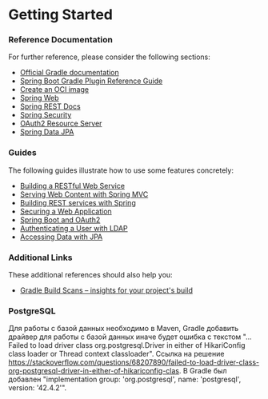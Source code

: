 # Getting Started

### Reference Documentation

For further reference, please consider the following sections:

* [Official Gradle documentation](https://docs.gradle.org)
* [Spring Boot Gradle Plugin Reference Guide](https://docs.spring.io/spring-boot/docs/2.7.2/gradle-plugin/reference/html/)
* [Create an OCI image](https://docs.spring.io/spring-boot/docs/2.7.2/gradle-plugin/reference/html/#build-image)
* [Spring Web](https://docs.spring.io/spring-boot/docs/2.7.2/reference/htmlsingle/#web)
* [Spring REST Docs](https://docs.spring.io/spring-restdocs/docs/current/reference/html5/)
* [Spring Security](https://docs.spring.io/spring-boot/docs/2.7.2/reference/htmlsingle/#web.security)
* [OAuth2 Resource Server](https://docs.spring.io/spring-boot/docs/2.7.2/reference/htmlsingle/#web.security.oauth2.server)
* [Spring Data JPA](https://docs.spring.io/spring-boot/docs/2.7.2/reference/htmlsingle/#data.sql.jpa-and-spring-data)

### Guides

The following guides illustrate how to use some features concretely:

* [Building a RESTful Web Service](https://spring.io/guides/gs/rest-service/)
* [Serving Web Content with Spring MVC](https://spring.io/guides/gs/serving-web-content/)
* [Building REST services with Spring](https://spring.io/guides/tutorials/rest/)
* [Securing a Web Application](https://spring.io/guides/gs/securing-web/)
* [Spring Boot and OAuth2](https://spring.io/guides/tutorials/spring-boot-oauth2/)
* [Authenticating a User with LDAP](https://spring.io/guides/gs/authenticating-ldap/)
* [Accessing Data with JPA](https://spring.io/guides/gs/accessing-data-jpa/)

### Additional Links

These additional references should also help you:

* [Gradle Build Scans – insights for your project's build](https://scans.gradle.com#gradle)

### PostgreSQL 

Для работы с базой данных необходимо в Maven, Gradle добавить драйвер для работы с базой данных иначе будет ошибка с текстом "... Failed to load driver class org.postgresql.Driver in either of HikariConfig class loader or Thread context classloader".
Ссылка на решение https://stackoverflow.com/questions/68207890/failed-to-load-driver-class-org-postgresql-driver-in-either-of-hikariconfig-clas.
В Gradle был добавлен "implementation group: 'org.postgresql', name: 'postgresql', version: '42.4.2'".
